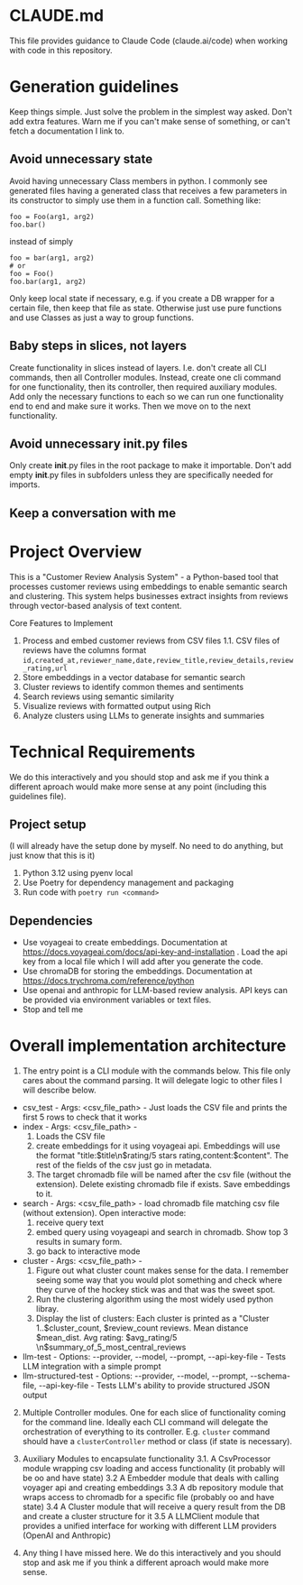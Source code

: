 # CLAUDE.md

This file provides guidance to Claude Code (claude.ai/code) when working with code in this repository.

# Generation guidelines

Keep things simple. Just solve the problem in the simplest way asked. Don't add extra features.
Warn me if you can't make sense of something, or can't fetch a documentation I link to.

## Avoid unnecessary state

Avoid having unnecessary Class members in python. I commonly see generated files having a generated class that receives a few parameters in its constructor to simply use them in a function call. Something like:

```
foo = Foo(arg1, arg2)
foo.bar()
```

instead of simply

```
foo = bar(arg1, arg2)
# or
foo = Foo()
foo.bar(arg1, arg2)
```

Only keep local state if necessary, e.g. if you create a DB wrapper for a certain file, then keep that file as state. Otherwise just use pure functions and use Classes as just a way to group functions.

## Baby steps in slices, not layers

Create functionality in slices instead of layers. I.e. don't create all CLI commands, then all Controller modules.
Instead, create one cli command for one functionality, then its controller, then required auxiliary modules. Add only the necessary functions to each so we can run one functionality end to end and make sure it works. Then we move on to the next functionality.

## Avoid unnecessary __init__.py files

Only create __init__.py files in the root package to make it importable. Don't add empty __init__.py files in subfolders unless they are specifically needed for imports.

## Keep a conversation with me

# Project Overview

This is a "Customer Review Analysis System" - a Python-based tool that processes customer reviews using embeddings to enable semantic search and clustering. This system helps businesses extract insights
from reviews through vector-based analysis of text content.

Core Features to Implement

1. Process and embed customer reviews from CSV files
   1.1. CSV files of reviews have the columns format `id,created_at,reviewer_name,date,review_title,review_details,review_rating,url`
2. Store embeddings in a vector database for semantic search
3. Cluster reviews to identify common themes and sentiments
4. Search reviews using semantic similarity
5. Visualize reviews with formatted output using Rich
6. Analyze clusters using LLMs to generate insights and summaries

# Technical Requirements

We do this interactively and you should stop and ask me if you think a different aproach would make more sense at any point (including this guidelines file).

## Project setup

(I will already have the setup done by myself. No need to do anything, but just know that this is it)

1. Python 3.12 using pyenv local
2. Use Poetry for dependency management and packaging
3. Run code with `poetry run <command>`

## Dependencies

- Use voyageai to create embeddings. Documentation at https://docs.voyageai.com/docs/api-key-and-installation . Load the api key from a local file which I will add after you generate the code.
- Use chromaDB for storing the embeddings. Documentation at https://docs.trychroma.com/reference/python
- Use openai and anthropic for LLM-based review analysis. API keys can be provided via environment variables or text files.
- Stop and tell me

# Overall implementation architecture

1. The entry point is a CLI module with the commands below. This file only cares about the command parsing. It will delegate logic to other files I will describe below.

- csv_test - Args: <csv_file_path> - Just loads the CSV file and prints the first 5 rows to check that it works
- index - Args: <csv_file_path> -
  1. Loads the CSV file
  2. create embeddings for it using voyageai api. Embeddings will use the format "title:$title\n$rating/5 stars rating,content:$content". The rest of the fields of the csv just go in metadata.
  3. The target chromadb file will be named after the csv file (without the extension). Delete existing chromadb file if exists. Save embeddings to it.
- search - Args: <csv_file_path> - load chromadb file matching csv file (without extension). Open interactive mode:
  1. receive query text
  2. embed query using voyageapi and search in chromadb. Show top 3 results in sumary form.
  3. go back to interactive mode
- cluster - Args: <csv_file_path> -
  1. Figure out what cluster count makes sense for the data. I remember seeing some way that you would plot something and check where they curve of the hockey stick was and that was the sweet spot.
  2. Run the clustering algorithm using the most widely used python libray.
  3. Display the list of clusters: Each cluster is printed as a "Cluster 1..$cluster_count, $review_count reviews. Mean distance $mean_dist. Avg rating: $avg_rating/5 \n$summary_of_5_most_central_reviews
- llm-test - Options: --provider, --model, --prompt, --api-key-file - Tests LLM integration with a simple prompt
- llm-structured-test - Options: --provider, --model, --prompt, --schema-file, --api-key-file - Tests LLM's ability to provide structured JSON output

2. Multiple Controller modules. One for each slice of functionality coming for the command line. Ideally each CLI command will delegate the orchestration of everything to its controller. E.g. `cluster` command should have a `clusterController` method or class (if state is necessary).

3. Auxiliary Modules to encapsulate functionality
   3.1. A CsvProcessor module wrapping csv loading and access functionality (it probably will be oo and have state)
   3.2 A Embedder module that deals with calling voyager api and creating embeddings
   3.3 A db repository module that wraps access to chromadb for a specific file (probably oo and have state)
   3.4 A Cluster module that will receive a query result from the DB and create a cluster structure for it
   3.5 A LLMClient module that provides a unified interface for working with different LLM providers (OpenAI and Anthropic)

4. Any thing I have missed here. We do this interactively and you should stop and ask me if you think a different aproach would make more sense.
